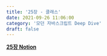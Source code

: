 ```yaml
---
title: '25장 - 클래스'
date: 2021-09-26 11:06:00
category: '모던 자바스크립트 Deep Dive'
draft: false
---
```


**[25장 Notion](https://snowy-ink-04b.notion.site/25-54a8dbcfa32e4ac89918281ac5426fdc)**
